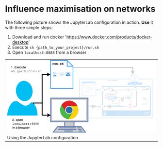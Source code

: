 # Influence maximisation on networks

The following picture shows the JupyterLab configuration in action. **Use** it with three simple steps:

1. Download and run docker 'https://www.docker.com/products/docker-desktop'
2. Execute `sh {path_to_your_project}/run.sh`
3. Open `localhost:8888` from a browser

<table class="image">
<tr><td><img src="config_use.png" width="600"></td></tr>
<tr><td class="caption" >Using the JupyterLab configuration</td></tr>
</table>

